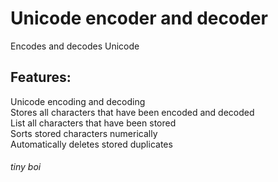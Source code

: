 # Unicode encoder and decoder  
Encodes and decodes Unicode  
## Features:  
Unicode encoding and decoding  
Stores all characters that have been encoded and decoded  
List all characters that have been stored  
Sorts stored characters numerically  
Automatically deletes stored duplicates  

###### tiny boi  